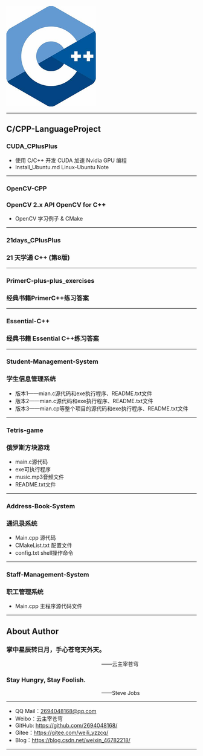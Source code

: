![CPlusPlus Logo](./Logo.png)

--------------------------------------------------------------------------------
## C/CPP-LanguageProject

### CUDA_CPlusPlus
- 使用 C/C++ 开发 CUDA 加速 Nvidia GPU 编程
- Install_Ubuntu.md Linux-Ubuntu Note

--------------------------------------------------------------------------------

### OpenCV-CPP
### OpenCV 2.x API OpenCV for C++
- OpenCV 学习例子 & CMake

--------------------------------------------------------------------------------

### 21days_CPlusPlus
### 21 天学通 C++ (第8版)

--------------------------------------------------------------------------------

### PrimerC-plus-plus_exercises
### 经典书籍PrimerC++练习答案
--------------------------------------------------------------------------------

### Essential-C++
### 经典书籍 Essential C++练习答案

--------------------------------------------------------------------------------

### Student-Management-System
### 学生信息管理系统
* 版本1——mian.c源代码和exe执行程序、README.txt文件
* 版本2——mian.c源代码和exe执行程序、README.txt文件
* 版本3——mian.cp等整个项目的源代码和exe执行程序、README.txt文件

--------------------------------------------------------------------------------

### Tetris-game
### 俄罗斯方块游戏
* main.c源代码
* exe可执行程序
* music.mp3音频文件
* README.txt文件

--------------------------------------------------------------------------------

### Address-Book-System
### 通讯录系统
* Main.cpp 源代码
* CMakeList.txt 配置文件
* config.txt shell操作命令

--------------------------------------------------------------------------------

### Staff-Management-System
### 职工管理系统
* Main.cpp 主程序源代码文件

--------------------------------------------------------------------------------

## About Author

### 掌中星辰转日月，手心苍穹天外天。
&emsp;&emsp;&emsp;&emsp;&emsp;&emsp;&emsp;&emsp;&emsp;&emsp;&emsp;&emsp;&emsp;&emsp;&emsp;&emsp;&emsp;&emsp;——云主宰苍穹

### Stay Hungry, Stay Foolish.
&emsp;&emsp;&emsp;&emsp;&emsp;&emsp;&emsp;&emsp;&emsp;&emsp;&emsp;&emsp;&emsp;&emsp;&emsp;&emsp;&emsp;&emsp;——Steve Jobs

--------------------------------------------------------------------------------

- QQ Mail：2694048168@qq.com
- Weibo：云主宰苍穹
- GitHub: https://github.com/2694048168/
- Gitee：https://gitee.com/weili_yzzcq/
- Blog：https://blog.csdn.net/weixin_46782218/

--------------------------------------------------------------------------------
